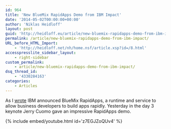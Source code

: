 ```yaml
---
id: 964
title: 'New BlueMix RapidApps Demo from IBM Impact'
date: '2014-05-02T00:00:00+00:00'
author: 'Niklas Heidloff'
layout: post
guid: 'http://heidloff.eu/article/new-bluemix-rapidapps-demo-from-ibm-impact/'
permalink: /article/new-bluemix-rapidapps-demo-from-ibm-impact/
URL_before_HTML_Import:
    - 'http://heidloff.net/nh/home.nsf/article.xsp?id=/8.html'
accesspresslite_sidebar_layout:
    - right-sidebar
custom_permalink:
    - article/new-bluemix-rapidapps-demo-from-ibm-impact/
dsq_thread_id:
    - '4330284163'
categories:
    - Articles
---
```


As I [wrote](http://heidloff.net/home.nsf/article.xsp?id=30.04.2014081048NHE99U.htm) IBM announced BlueMix RapidApps, a runtime and service to allow business developers to build apps rapidly. Yesterday in the day 3 keynote Jerry Cuomo gave an impressive RapidApps demo.

{% include embed/youtube.html id='z7EGJZoQUv4' %}